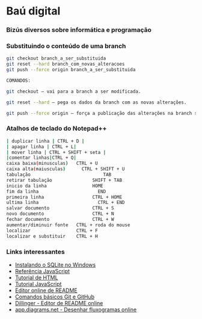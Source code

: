 # Baú digital
### Bizús diversos sobre informática e programação

### Substituindo o conteúdo de uma branch
```sh
git checkout branch_a_ser_substituida
git reset --hard branch_com_novas_alteracoes
git push --force origin branch_a_ser_substituida

COMANDOS:

git checkout — vai para a branch a ser modificada.

git reset --hard — pega os dados da branch com as novas alterações.

git push --force origin — força a publicação das alterações na branch substituída.
```
### Atalhos de teclado do Notepad++
```sh
| duplicar linha | CTRL + D |
| apagar linha | CTRL + L|
| mover linha | CTRL + SHIFT + seta |
|comentar linhas|CTRL + Q|
caixa baixa(minusculas)   CTRL + U
caixa alta(maiusculas)		CTRL + SHIFT + U
tabulação					        TAB
retirar tabulação			    SHIFT + TAB
inicio da linha				    HOME
fim da linha				      END
primeira linha				    CTRL + HOME
ultima linha				      CTRL + END
salvar documento			    CTRL + S
novo documento				    CTRL + N
fechar documento			    CTRL + W
aumentar/diminuir fonte   CTRL + roda do mouse
localizar                 CTRL + F
localizar e substituir    CTRL + H
```

### Links interessantes
<ul>
  <li><a href="https://github.com/arataca89/bau/blob/main/instalando_sqlite.md">Instalando o SQLite no Windows</a></li>
  <li><a href="https://developer.mozilla.org/pt-BR/docs/Web/JavaScript/Reference">Referência JavaScript</a></li>
  <li><a href="https://tutorialehtml.com/pt/html-guia-completo-tutorial-html/">Tutorial de HTML</a>  </li>
  <li><a href="https://www.w3schools.com/js/">Tutorial JavaScript</a></li>
  <li><a href="https://readme.so/pt">Editor online de README</a></li>
  <li><a href="https://github.com/Thiago-Nascimento/referencia-git">Comandos básicos Git e GitHub</a.</li>
  <li><a href="https://dillinger.io">Dillinger - Editor de README online</a></li>
    <li><a href="https://app.diagrams.net">app.diagrams.net - Desenhar fluxogramas online</a></li>
</ul>          
